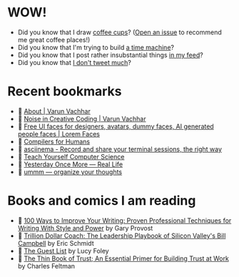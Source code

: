 # WOW!

- Did you know that I draw [coffee cups](https://papercups.mamuso.net/)? ([Open an issue](https://github.com/mamuso/papercups/issues) to recommend me great coffee places!)
- Did you know that I'm trying to build [a time machine](https://github.com/mamuso/fluxcapacitor)?
- Did you know that I post rather insubstantial things [in my feed](https://feed.mamuso.net/)?
- Did you know that [I don't tweet much](https://twitter.com/mamuso)?

# Recent bookmarks

- 👀 [About | Varun Vachhar](https://varun.ca/)
- 👀 [Noise in Creative Coding | Varun Vachhar](https://varun.ca/noise/)
- 👀 [Free UI faces for designers, avatars, dummy faces, AI generated people faces | Lorem Faces](https://loremfaces.com/)
- 👀 [Compilers for Humans](https://www.compilersforhumans.com/)
- 👀 [asciinema - Record and share your terminal sessions, the right way](https://asciinema.org/)
- 👀 [Teach Yourself Computer Science](https://teachyourselfcs.com/)
- 👀 [Yesterday Once More — Real Life](https://reallifemag.com/yesterday-once-more/)
- 👀 [ummm — organize your thoughts](https://www.ummm.co/)


# Books and comics I am reading

- 📘 [100 Ways to Improve Your Writing: Proven Professional Techniques for Writing With Style and Power](https://www.goodreads.com/book/show/43229424) by Gary Provost
- 📘 [Trillion Dollar Coach: The Leadership Playbook of Silicon Valley's Bill Campbell](https://www.goodreads.com/book/show/42764751) by Eric Schmidt
- 📘 [The Guest List](https://www.goodreads.com/book/show/52656911) by Lucy Foley
- 📘 [The Thin Book of Trust; An Essential Primer for Building Trust at Work](https://www.goodreads.com/book/show/8245275) by Charles Feltman

